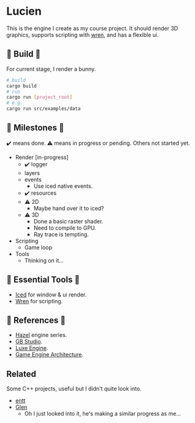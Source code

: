 # Lucien

This is the engine I create as my course project. It should render 3D graphics, supports scripting with [wren](https://wren.io), and has a flexible ui.

## 🚥 Build 🚥

For current stage, I render a bunny.

```bash
# build
cargo build
# run
cargo run [project_root]
# e.g.
cargo run src/examples/data
```

## 🐢 Milestones 🐢

✔️ means done. ⚠️ means in progress or pending. Others not started yet.

* Render [in-progress]
	* ✔️ logger
	* layers
	* events
		* Use iced native events.
	* ✔️ resources
	* ⚠️ 2D
		* Maybe hand over it to iced?
	* ⚠️ 3D
		* Done a basic raster shader.
		* Need to compile to GPU.
		* Ray trace is tempting.
* Scripting
	* Game loop
* Tools
	* Thinking on it...

## 🔨 Essential Tools 🔨

* [Iced](https://github.com/hecrj/iced) for window & ui render.
* [Wren](https://github.com/wren-lang/wren) for scripting.

## 📙 References 📙

* [Hazel](https://www.youtube.com/channel/UCQ-W1KE9EYfdxhL6S4twUNw) engine series.
* [GB Studio](https://github.com/chrismaltby/gb-studio).
* [Luxe Engine](http://luxeengine.com/).
* [Game Engine Architecture](https://www.gameenginebook.com).

## Related

Some C++ projects, useful but I didn't quite look into.

* [entt](https://github.com/skypjack/entt)
* [Glen](https://github.com/pulkitjuneja/GlEn)
	* Oh I just looked into it, he's making a similar progress as me...
